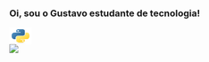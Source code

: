 ### Oi, sou o Gustavo estudante de tecnologia!


<img align="center" alt="Gustavo-Python" height="30" width="40" src="https://raw.githubusercontent.com/devicons/devicon/master/icons/python/python-original.svg">

<div>
<a href="https://instagram.com/cyber.gusx/" target="_blank">
  
  </div>
  
  
 
<!--
**cyberGusx/cyberGusx** is a ✨ _special_ ✨ repository because its `README.md` (this file) appears on your GitHub profile.

Here are some ideas to get you started:

- 🔭 I’m currently working on ...
- 🌱 I’m currently learning ...
- 👯 I’m looking to collaborate on ...
- 🤔 I’m looking for help with ...
- 💬 Ask me about ...
- 📫 How to reach me: ...
- 😄 Pronouns: ...
- ⚡ Fun fact: ...
-->
<img height="150em" src="https://github-readme-stats.vercel.app/api/top-langs/?username=cyberGusx&layout=compact&langs_count=16&theme=tokyonight"/>
